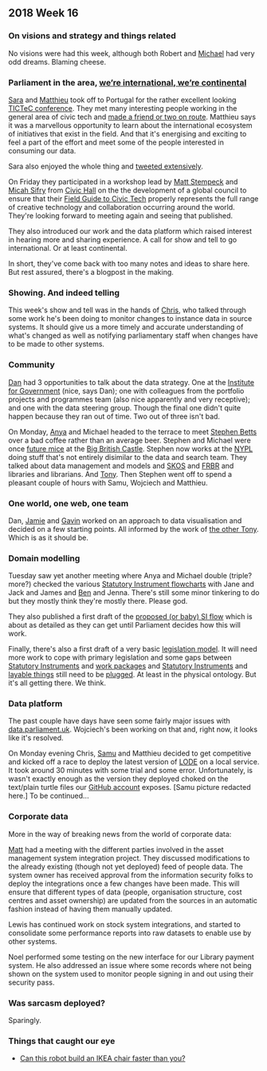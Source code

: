 ## 2018 Week 16

### On visions and strategy and things related

No visions were had this week, although both Robert and [Michael](https://twitter.com/fantasticlife) had very odd dreams. Blaming cheese.

### Parliament in the area, [we’re international, we’re continental](https://www.youtube.com/watch?v=pNfHoPIxhXM&t=1m9s)

[Sara](https://twitter.com/sarafreis) and [Matthieu](https://twitter.com/cognithive) took off to Portugal for the rather excellent looking [TICTeC conference](http://tictec.mysociety.org/). They met many interesting people working in the general area of civic tech and [made a friend or two on route](https://twitter.com/LudwigKayser/status/986530728035921920). Matthieu says it was a marvellous opportunity to learn about the international ecosystem of initiatives that exist in the field. And that it's energising and exciting to feel a part of the effort and meet some of the people interested in consuming our data.

Sara also enjoyed the whole thing and [tweeted extensively](https://twitter.com/search?f=tweets&q=sarafreis%20%23tictec&src=typd).

On Friday they participated in a workshop lead by [Matt Stempeck](https://twitter.com/mstem) and [Micah Sifry](https://twitter.com/Mlsif) from [Civic Hall](https://civichall.org/) on the the development of a global council to ensure that their [Field Guide to Civic Tech](https://docs.google.com/spreadsheets/d/1FzmvVAKOOFdixCs7oz88cz9g1fFPHDlg0AHgHCwhf4A/edit) properly represents the full range of creative technology and collaboration occurring around the world. They're looking forward to meeting again and seeing that published.

They also introduced our work and the data platform which raised interest in hearing more and sharing experience. A call for show and tell to go international. Or at least continental.

In short, they've come back with too many notes and ideas to share here. But rest assured, there's a blogpost in the making.

### Showing. And indeed telling

This week's show and tell was in the hands of [Chris](https://twitter.com/chrisalcockdev), who talked through some work he's been doing to monitor changes to instance data in source systems. It should give us a more timely and accurate understanding of what's changed as well as notifying parliamentary staff when changes have to be made to other systems.

### Community

[Dan](https://twitter.com/dasbarrett) had 3 opportunities to talk about the data strategy. One at the [Institute for Government](https://www.instituteforgovernment.org.uk/) (nice, says Dan); one with colleagues from the portfolio projects and programmes team (also nice apparently and very receptive); and one with the data steering group. Though the final one didn't quite happen because they ran out of time. Two out of three isn't bad.

On Monday, [Anya](https://twitter.com/bitten_) and Michael headed to the terrace to meet [Stephen Betts](https://twitter.com/stephenbetts) over a bad coffee rather than an average beer. Stephen and Michael were once [future mice](https://twitter.com/futuremice) at the [Big British Castle](https://www.youtube.com/watch?v=_IR4l1FoiIY). Stephen now works at the [NYPL](https://www.nypl.org/) doing stuff that's not entirely disimilar to the data and search team. They talked about data management and models and [SKOS](https://en.wikipedia.org/wiki/Simple_Knowledge_Organization_System) and [FRBR](https://en.wikipedia.org/wiki/Functional_Requirements_for_Bibliographic_Records) and libraries and librarians. And [Tony](https://twitter.com/tonyageh). Then Stephen went off to spend a pleasant couple of hours with Samu, Wojciech and Matthieu.

### One world, one web, one team

Dan, [Jamie](https://twitter.com/oddtype) and [Gavin](https://twitter.com/GavBerman) worked on an approach to data visualisation and decided on a few starting points. All informed by the work of [the other Tony](https://twitter.com/https://twitter.com/psychemedia). Which is as it should be.

### Domain modelling

Tuesday saw yet another meeting where Anya and Michael double (triple? more?) checked the various [Statutory Instrument flowcharts](https://ukparliament.github.io/ontologies/procedure/procedure-ontology.html#examples) with Jane and Jack and James and [Ben](https://twitter.com/benwoodhams) and Jenna. There's still some minor tinkering to do but they mostly think they're mostly there. Please god.

They also published a first draft of the [proposed (or baby) SI flow](https://github.com/ukparliament/ontologies/blob/master/procedure/proposed-sis/proposed-sis.pdf) which is about as detailed as they can get until Parliament decides how this will work.

Finally, there's also a first draft of a very basic [legislation model](https://ukparliament.github.io/ontologies/legislation/legislation-ontology.html). It will need more work to cope with primary legislation and some gaps between [Statutory Instruments](https://ukparliament.github.io/ontologies/legislation/legislation-ontology.html#d4e264) and [work packages](https://ukparliament.github.io/ontologies/procedure/procedure-ontology.html#d4e260) and [Statutory Instruments](https://ukparliament.github.io/ontologies/legislation/legislation-ontology.html#d4e264) and [layable things](https://ukparliament.github.io/ontologies/laying/laying-ontology.html#d4e213) still need to be [plugged](https://trello.com/c/2ucuhWhp/81-interface-classes). At least in the physical ontology. But it's all getting there. We think.

### Data platform

The past couple have days have seen some fairly major issues with [data.parliament.uk](http://www.data.parliament.uk/). Wojciech's been working on that and, right now, it looks like it's resolved.

On Monday evening Chris, [Samu](https://twitter.com/langsamu) and Matthieu decided to get competitive and kicked off a race to deploy the latest version of [LODE](http://www.essepuntato.it/lode) on a local service. It took around 30 minutes with some trial and some error. Unfortunately, is wasn't exactly enough as the version they deployed choked on the text/plain turtle files our [GitHub account](https://github.com/ukparliament/ontologies) exposes. [Samu picture redacted here.] To be continued...

### Corporate data

More in the way of breaking news from the world of corporate data:

[Matt](https://twitter.com/matiasgermanico) had a meeting with the different parties involved in the asset management system integration project. They discussed modifications to the already existing (though not yet deployed) feed of people data. The system owner has received approval from the information security folks to deploy the integrations once a few changes have been made. This will ensure that different types of data (people, organisation structure, cost centres and asset ownership) are updated from the sources in an automatic fashion instead of having them manually updated.

Lewis has continued work on stock system integrations, and started to consolidate some performance reports into raw datasets to enable use by other systems.

Noel performed some testing on the new interface for our Library payment system. He also addressed an issue where some records where not being shown on the system used to monitor people signing in and out using their security pass.

### Was sarcasm deployed?

Sparingly.

### Things that caught our eye

* [Can this robot build an IKEA chair faster than you?](http://www.sciencemag.org/news/2018/04/can-robot-build-ikea-chair-faster-you)